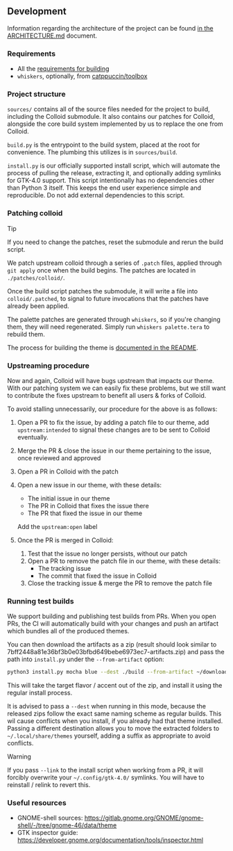 ## Development

Information regarding the architecture of the project can be found [in the ARCHITECTURE.md](./ARCHITECTURE.md) document.

### Requirements
- All the [requirements for building](#building)
- `whiskers`, optionally, from [catppuccin/toolbox](https://github.com/catppuccin/toolbox/tree/main/whiskers#installation)

### Project structure

`sources/` contains all of the source files needed for the project to build, including the Colloid submodule.
It also contains our patches for Colloid, alongside the core build system implemented by us to replace the one from Colloid.

`build.py` is the entrypoint to the build system, placed at the root for convenience. The plumbing this utilizes is in
`sources/build`.

`install.py` is our officially supported install script, which will automate the process of pulling the release, extracting it,
and optionally adding symlinks for GTK-4.0 support. This script intentionally has no dependencies other than Python 3 itself.
This keeps the end user experience simple and reproducible. Do not add external dependencies to this script.

### Patching colloid
> [!TIP]
> If you need to change the patches, reset the submodule and rerun the build script.

We patch upstream colloid through a series of `.patch` files, applied through `git apply` once when the build begins.
The patches are located in `./patches/colloid/`.

Once the build script patches the submodule, it will write a file into
`colloid/.patched`, to signal to future invocations that the patches have already been applied.

The palette patches are generated through `whiskers`,
so if you're changing them, they will need regenerated. Simply run `whiskers palette.tera` to rebuild them.

The process for building the theme is [documented in the README](./README.md#building).

### Upstreaming procedure

Now and again, Colloid will have bugs upstream that impacts our theme. With our patching system we can easily fix these problems,
but we still want to contribute the fixes upstream to benefit all users & forks of Colloid.

To avoid stalling unnecessarily, our procedure for the above is as follows:
1) Open a PR to fix the issue, by adding a patch file to our theme, add `upstream:intended`
to signal these changes are to be sent to Colloid eventually.
2) Merge the PR & close the issue in our theme pertaining to the issue, once reviewed and approved
3) Open a PR in Colloid with the patch
4) Open a new issue in our theme, with these details:
    - The initial issue in our theme
    - The PR in Colloid that fixes the issue there
    - The PR that fixed the issue in our theme

    Add the `upstream:open` label
5) Once the PR is merged in Colloid:
    1) Test that the issue no longer persists, without our patch
    2) Open a PR to remove the patch file in our theme, with these details:
        - The tracking issue
        - The commit that fixed the issue in Colloid
    3) Close the tracking issue & merge the PR to remove the patch file


### Running test builds
We support building and publishing test builds from PRs. When you open PRs, the CI will automatically build with your changes and push an artifact
which bundles all of the produced themes.

You can then download the artifacts as a zip (result should look similar to 7bff2448a81e36bf3b0e03bfbd649bebe6973ec7-artifacts.zip) and
pass the path into `install.py` under the `--from-artifact` option:
```bash
python3 install.py mocha blue --dest ./build --from-artifact ~/downloads/7bff2448a81e36bf3b0e03bfbd649bebe6973ec7-artifacts.zip
```

This will take the target flavor / accent out of the zip, and install it using the regular install process.

It is advised to pass a `--dest` when running in this mode, because the released zips follow the exact same naming scheme as regular builds.
This wil cause conflicts when you install, if you already had that theme installed. Passing a different destination allows you to move the
extracted folders to `~/.local/share/themes` yourself, adding a suffix as appropriate to avoid conflicts.

> [!WARNING]
> If you pass `--link` to the install script when working from a PR, it will forcibly overwrite your `~/.config/gtk-4.0/` symlinks.
> You will have to reinstall / relink to revert this.

### Useful resources
- GNOME-shell sources: https://gitlab.gnome.org/GNOME/gnome-shell/-/tree/gnome-46/data/theme
- GTK inspector guide: https://developer.gnome.org/documentation/tools/inspector.html
